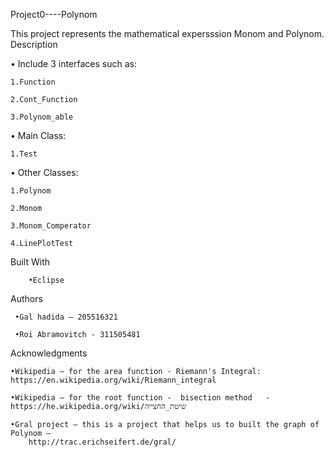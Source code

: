 Project0----Polynom

  This project represents the mathematical expersssion Monom and Polynom.
Description 

• Include 3 interfaces such as: 

   	1.Function
  
  	2.Cont_Function
  
  	3.Polynom_able 
  
• Main Class:

 	1.Test 
 
• Other Classes:

  	1.Polynom 
 
 	2.Monom 
 
  	3.Monom_Comperator
 
  	4.LinePlotTest
 
Built With

    	•Eclipse
  
Authors

     •Gal hadida – 205516321
  
     •Roi Abramovitch - 311505481

Acknowledgments

	•Wikipedia – for the area function - Riemann's Integral: https://en.wikipedia.org/wiki/Riemann_integral

	•Wikipedia – for the root function -  bisection method   - https://he.wikipedia.org/wiki/שיטת_החצייה 

	•Gral project – this is a project that helps us to built the graph of Polynom – 
		http://trac.erichseifert.de/gral/







